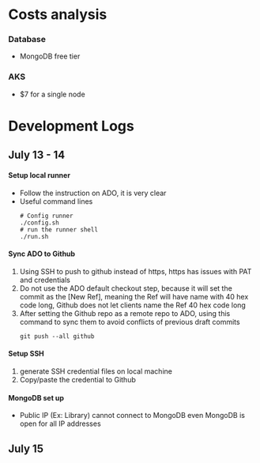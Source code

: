 
# Costs analysis
### Database
- MongoDB free tier
### AKS
- $7 for a single node


# Development Logs
## July 13 - 14 
#### Setup local runner
- Follow the instruction on ADO, it is very clear
- Useful command lines
    ```
    # Config runner
    ./config.sh
    # run the runner shell
    ./run.sh
    ```

#### Sync ADO to Github
1. Using SSH to push to github instead of https, https has issues with PAT and credentials
2. Do not use the ADO default checkout step, because it will set the commit as the [New Ref], meaning the Ref will have name with 40 hex code long, Github does not let clients name the Ref 40 hex code long
3. After setting the Github repo as a remote repo to ADO, using this command to sync them to avoid conflicts of previous draft commits
    ```
    git push --all github      
    ```                        

#### Setup SSH 
1. generate SSH credential files on local machine
2. Copy/paste the credential to Github

#### MongoDB set up
- Public IP (Ex: Library) cannot connect to MongoDB even MongoDB is open for all IP addresses

## July 15